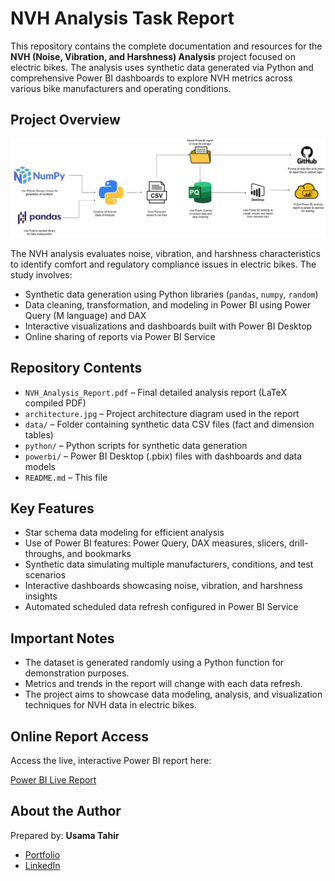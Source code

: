 # NVH Analysis Task Report

This repository contains the complete documentation and resources for the **NVH (Noise, Vibration, and Harshness) Analysis** project focused on electric bikes. The analysis uses synthetic data generated via Python and comprehensive Power BI dashboards to explore NVH metrics across various bike manufacturers and operating conditions.

## Project Overview

![Project Architecture](images/architecture.jpg)

The NVH analysis evaluates noise, vibration, and harshness characteristics to identify comfort and regulatory compliance issues in electric bikes. The study involves:

- Synthetic data generation using Python libraries (`pandas`, `numpy`, `random`)
- Data cleaning, transformation, and modeling in Power BI using Power Query (M language) and DAX
- Interactive visualizations and dashboards built with Power BI Desktop
- Online sharing of reports via Power BI Service

## Repository Contents

- `NVH_Analysis_Report.pdf` – Final detailed analysis report (LaTeX compiled PDF)
- `architecture.jpg` – Project architecture diagram used in the report
- `data/` – Folder containing synthetic data CSV files (fact and dimension tables)
- `python/` – Python scripts for synthetic data generation
- `powerbi/` – Power BI Desktop (.pbix) files with dashboards and data models
- `README.md` – This file

## Key Features

- Star schema data modeling for efficient analysis
- Use of Power BI features: Power Query, DAX measures, slicers, drill-throughs, and bookmarks
- Synthetic data simulating multiple manufacturers, conditions, and test scenarios
- Interactive dashboards showcasing noise, vibration, and harshness insights
- Automated scheduled data refresh configured in Power BI Service

## Important Notes

- The dataset is generated randomly using a Python function for demonstration purposes.
- Metrics and trends in the report will change with each data refresh.
- The project aims to showcase data modeling, analysis, and visualization techniques for NVH data in electric bikes.

## Online Report Access

Access the live, interactive Power BI report here:

[Power BI Live Report](https://app.powerbi.com/view?r=eyJrIjoiNmFhODkxNTQtMzE1ZS00NGY2LTg0OGQtZTNjZTU4ODZhYjM3IiwidCI6IjRmOGE3YmJkLTA2NGItNDEzNC1hZDc2LTU0ZmYyNTVmODllNiIsImMiOjl9&pageName=4d4b68f8a00b62dbe04e)

## About the Author

Prepared by: **Usama Tahir**
- [Portfolio](https://usama00004.github.io/portfolio/)
- [LinkedIn](https://www.linkedin.com/in/usamatahir-00004)




